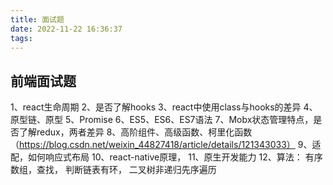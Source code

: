 ```yaml
---
title: 面试题
date: 2022-11-22 16:36:37
tags:
---
```



## 前端面试题

1、react生命周期
2、是否了解hooks
3、react中使用class与hooks的差异
4、原型链、原型
5、Promise
6、ES5、ES6、ES7语法
7、Mobx状态管理特点，是否了解redux，两者差异
8、高阶组件、高级函数、柯里化函数（https://blog.csdn.net/weixin_44827418/article/details/121343033）
9、适配，如何响应式布局
10、react-native原理，
11、原生开发能力
12、算法：
  有序数组，查找，
  判断链表有环，
  二叉树非递归先序遍历